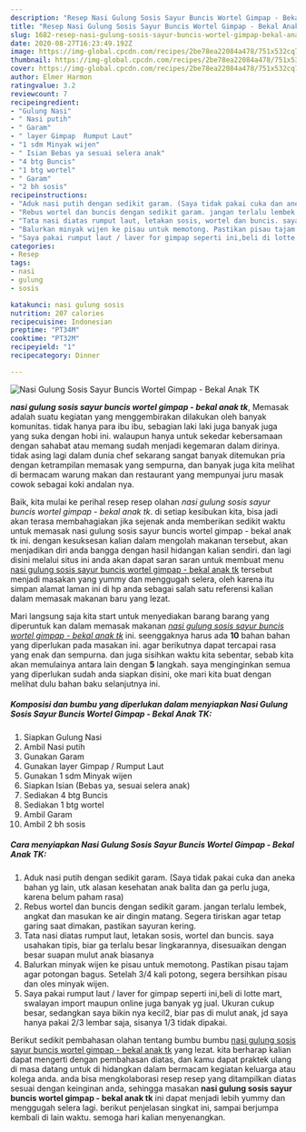 ```yaml
---
description: "Resep Nasi Gulung Sosis Sayur Buncis Wortel Gimpap - Bekal Anak TK Lezat"
title: "Resep Nasi Gulung Sosis Sayur Buncis Wortel Gimpap - Bekal Anak TK Lezat"
slug: 1682-resep-nasi-gulung-sosis-sayur-buncis-wortel-gimpap-bekal-anak-tk-lezat
date: 2020-08-27T16:23:49.192Z
image: https://img-global.cpcdn.com/recipes/2be78ea22084a478/751x532cq70/nasi-gulung-sosis-sayur-buncis-wortel-gimpap-bekal-anak-tk-foto-resep-utama.jpg
thumbnail: https://img-global.cpcdn.com/recipes/2be78ea22084a478/751x532cq70/nasi-gulung-sosis-sayur-buncis-wortel-gimpap-bekal-anak-tk-foto-resep-utama.jpg
cover: https://img-global.cpcdn.com/recipes/2be78ea22084a478/751x532cq70/nasi-gulung-sosis-sayur-buncis-wortel-gimpap-bekal-anak-tk-foto-resep-utama.jpg
author: Elmer Harmon
ratingvalue: 3.2
reviewcount: 7
recipeingredient:
- "Gulung Nasi"
- " Nasi putih"
- " Garam"
- " layer Gimpap  Rumput Laut"
- "1 sdm Minyak wijen"
- " Isian Bebas ya sesuai selera anak"
- "4 btg Buncis"
- "1 btg wortel"
- " Garam"
- "2 bh sosis"
recipeinstructions:
- "Aduk nasi putih dengan sedikit garam. (Saya tidak pakai cuka dan aneka bahan yg lain, utk alasan kesehatan anak balita dan ga perlu juga, karena belum paham rasa)"
- "Rebus wortel dan buncis dengan sedikit garam. jangan terlalu lembek, angkat dan masukan ke air dingin matang. Segera tiriskan agar tetap garing saat dimakan, pastikan sayuran kering."
- "Tata nasi diatas rumput laut, letakan sosis, wortel dan buncis. saya usahakan tipis, biar ga terlalu besar lingkarannya, disesuaikan dengan besar suapan mulut anak biasanya"
- "Balurkan minyak wijen ke pisau untuk memotong. Pastikan pisau tajam agar potongan bagus. Setelah 3/4 kali potong, segera bersihkan pisau dan oles minyak wijen."
- "Saya pakai rumput laut / laver for gimpap seperti ini,beli di lotte mart, swalayan import maupun online juga banyak yg jual. Ukuran cukup besar, sedangkan saya bikin nya kecil2, biar pas di mulut anak, jd saya hanya pakai 2/3 lembar saja, sisanya 1/3 tidak dipakai."
categories:
- Resep
tags:
- nasi
- gulung
- sosis

katakunci: nasi gulung sosis 
nutrition: 207 calories
recipecuisine: Indonesian
preptime: "PT34M"
cooktime: "PT32M"
recipeyield: "1"
recipecategory: Dinner

---
```



![Nasi Gulung Sosis Sayur Buncis Wortel Gimpap - Bekal Anak TK](https://img-global.cpcdn.com/recipes/2be78ea22084a478/751x532cq70/nasi-gulung-sosis-sayur-buncis-wortel-gimpap-bekal-anak-tk-foto-resep-utama.jpg)

<b><i>nasi gulung sosis sayur buncis wortel gimpap - bekal anak tk</i></b>, Memasak adalah suatu kegiatan yang menggembirakan dilakukan oleh banyak komunitas. tidak hanya para ibu ibu, sebagian laki laki juga banyak juga yang suka dengan hobi ini. walaupun hanya untuk sekedar kebersamaan dengan sahabat atau memang sudah menjadi kegemaran dalam dirinya. tidak asing lagi dalam dunia chef sekarang sangat banyak ditemukan pria dengan ketrampilan memasak yang sempurna, dan banyak juga kita melihat di bermacam warung makan dan restaurant yang mempunyai juru masak cowok sebagai koki andalan nya.

Baik, kita mulai ke perihal resep resep olahan <i>nasi gulung sosis sayur buncis wortel gimpap - bekal anak tk</i>. di setiap kesibukan kita, bisa jadi akan terasa membahagiakan jika sejenak anda memberikan sedikit waktu untuk memasak nasi gulung sosis sayur buncis wortel gimpap - bekal anak tk ini. dengan kesuksesan kalian dalam mengolah makanan tersebut, akan menjadikan diri anda bangga dengan hasil hidangan kalian sendiri. dan lagi disini melalui situs ini anda akan dapat saran saran untuk membuat menu <u>nasi gulung sosis sayur buncis wortel gimpap - bekal anak tk</u> tersebut menjadi masakan yang yummy dan menggugah selera, oleh karena itu simpan alamat laman ini di hp anda sebagai salah satu referensi kalian dalam memasak makanan baru yang lezat.




Mari langsung saja kita start untuk menyediakan barang barang yang diperuntuk kan dalam memasak makanan <u><i>nasi gulung sosis sayur buncis wortel gimpap - bekal anak tk</i></u> ini. seenggaknya harus ada <b>10</b> bahan bahan yang diperlukan pada masakan ini. agar berikutnya dapat tercapai rasa yang enak dan sempurna. dan juga sisihkan waktu kita sebentar, sebab kita akan memulainya antara lain dengan <b>5</b> langkah. saya menginginkan semua yang diperlukan sudah anda siapkan disini, oke mari kita buat dengan melihat dulu bahan baku selanjutnya ini.

<!--inarticleads1-->

##### Komposisi dan bumbu yang diperlukan dalam menyiapkan Nasi Gulung Sosis Sayur Buncis Wortel Gimpap - Bekal Anak TK:

1. Siapkan Gulung Nasi
1. Ambil  Nasi putih
1. Gunakan  Garam
1. Gunakan  layer Gimpap / Rumput Laut
1. Gunakan 1 sdm Minyak wijen
1. Siapkan  Isian (Bebas ya, sesuai selera anak)
1. Sediakan 4 btg Buncis
1. Sediakan 1 btg wortel
1. Ambil  Garam
1. Ambil 2 bh sosis




<!--inarticleads2-->

##### Cara menyiapkan Nasi Gulung Sosis Sayur Buncis Wortel Gimpap - Bekal Anak TK:

1. Aduk nasi putih dengan sedikit garam. (Saya tidak pakai cuka dan aneka bahan yg lain, utk alasan kesehatan anak balita dan ga perlu juga, karena belum paham rasa)
1. Rebus wortel dan buncis dengan sedikit garam. jangan terlalu lembek, angkat dan masukan ke air dingin matang. Segera tiriskan agar tetap garing saat dimakan, pastikan sayuran kering.
1. Tata nasi diatas rumput laut, letakan sosis, wortel dan buncis. saya usahakan tipis, biar ga terlalu besar lingkarannya, disesuaikan dengan besar suapan mulut anak biasanya
1. Balurkan minyak wijen ke pisau untuk memotong. Pastikan pisau tajam agar potongan bagus. Setelah 3/4 kali potong, segera bersihkan pisau dan oles minyak wijen.
1. Saya pakai rumput laut / laver for gimpap seperti ini,beli di lotte mart, swalayan import maupun online juga banyak yg jual. Ukuran cukup besar, sedangkan saya bikin nya kecil2, biar pas di mulut anak, jd saya hanya pakai 2/3 lembar saja, sisanya 1/3 tidak dipakai.




Berikut sedikit pembahasan olahan tentang bumbu bumbu <u>nasi gulung sosis sayur buncis wortel gimpap - bekal anak tk</u> yang lezat. kita berharap kalian dapat mengerti dengan pembahasan diatas, dan kamu dapat praktek ulang di masa datang untuk di hidangkan dalam bermacam kegiatan keluarga atau kolega anda. anda bisa mengkolaborasi resep resep yang ditampilkan diatas sesuai dengan keinginan anda, sehingga masakan <b>nasi gulung sosis sayur buncis wortel gimpap - bekal anak tk</b> ini dapat menjadi lebih yummy dan menggugah selera lagi. berikut penjelasan singkat ini, sampai berjumpa kembali di lain waktu. semoga hari kalian menyenangkan.
